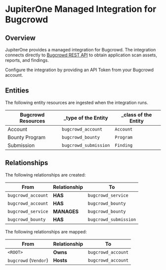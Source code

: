 # JupiterOne Managed Integration for Bugcrowd

## Overview

JupiterOne provides a managed integration for Bugcrowd. The integration connects
directly to [Bugcrowd REST API][1] to obtain application scan assets, reports,
and findings.

Configure the integration by providing an API Token from your Bugcrowd account.

## Entities

The following entity resources are ingested when the integration runs.

| Bugcrowd Resources | \_type of the Entity  | \_class of the Entity |
| ------------------ | --------------------- | --------------------- |
| Account            | `bugcrowd_account`    | `Account`             |
| Bounty Program     | `bugcrowd_bounty`     | `Program`             |
| Submission         | `bugcrowd_submission` | `Finding`             |

## Relationships

The following relationships are created:

| From               | Relationship | To                    |
| ------------------ | ------------ | --------------------- |
| `bugcrowd_account` | **HAS**      | `bugcrowd_service`    |
| `bugcrowd_account` | **HAS**      | `bugcrowd_bounty`     |
| `bugcrowd_service` | **MANAGES**  | `bugcrowd_bounty`     |
| `bugcrowd_bounty`  | **HAS**      | `bugcrowd_submission` |

The following relationships are mapped:

| From                  | Relationship | To                 |
| --------------------- | ------------ | ------------------ |
| `<ROOT>`              | **Owns**     | `bugcrowd_account` |
| `bugcrowd` (`Vendor`) | **Hosts**    | `bugcrowd_account` |

[1]: https://docs.bugcrowd.com/reference
